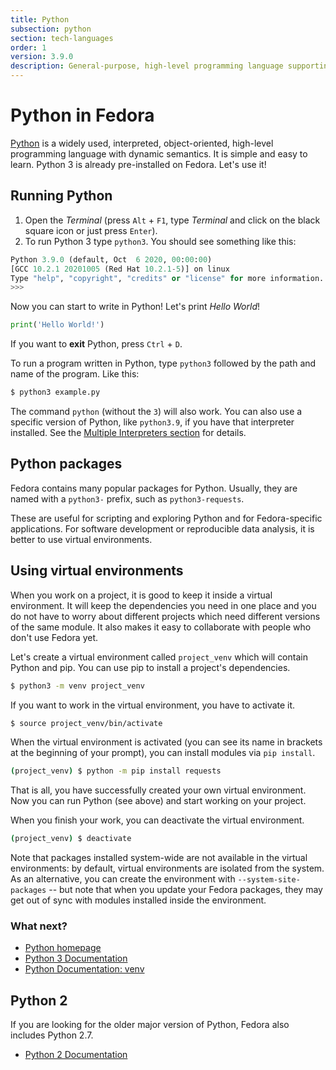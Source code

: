 ```yaml
---
title: Python
subsection: python
section: tech-languages
order: 1
version: 3.9.0
description: General-purpose, high-level programming language supporting multiple programming paradigms.
---
```


# Python in Fedora

[Python](https://www.python.org/) is a widely used, interpreted, object-oriented, high-level programming language with dynamic semantics. It is simple and easy to learn.
Python 3 is already pre-installed on Fedora. Let's use it!

## Running Python

1. Open the _Terminal_ (press `Alt` + `F1`, type _Terminal_ and click on the black square icon or just press `Enter`).
2. To run Python 3 type `python3`. You should see something like this:

```python
Python 3.9.0 (default, Oct  6 2020, 00:00:00) 
[GCC 10.2.1 20201005 (Red Hat 10.2.1-5)] on linux
Type "help", "copyright", "credits" or "license" for more information.
>>> 
```

Now you can start to write in Python! Let's print _Hello World_!

```python
print('Hello World!')
```

If you want to **exit** Python, press `Ctrl` + `D`.

To run a program written in Python, type `python3` followed by the path and name of the program. Like this:

```bash
$ python3 example.py
```

The command `python` (without the `3`) will also work.
You can also use a specific version of Python, like `python3.9`, if you have that interpreter installed.
See the [Multiple Interpreters section](https://developer.fedoraproject.org/tech/languages/python/multiple-pythons.html) for details.


## Python packages

Fedora contains many popular packages for Python.
Usually, they are named with a `python3-` prefix, such as `python3-requests`.

These are useful for scripting and exploring Python and for Fedora-specific applications.
For software development or reproducible data analysis, it is better to use virtual environments.


## Using virtual environments

When you work on a project, it is good to keep it inside a virtual environment. It will keep the dependencies you need in one place and you do not have to worry about different projects which need different versions of the same module.
It also makes it easy to collaborate with people who don't use Fedora yet.

Let's create a virtual environment called `project_venv` which will contain Python and pip. You can use pip to install a project's dependencies.

```bash
$ python3 -m venv project_venv
```

If you want to work in the virtual environment, you have to activate it.

```bash
$ source project_venv/bin/activate
```

When the virtual environment is activated (you can see its name in brackets at the beginning of your prompt), you can install modules via `pip install`.

```bash
(project_venv) $ python -m pip install requests
```

That is all, you have successfully created your own virtual environment. Now you can run Python (see above) and start working on your project.

When you finish your work, you can deactivate the virtual environment.

```bash
(project_venv) $ deactivate
```

Note that packages installed system-wide are not available in the virtual environments:
by default, virtual environments are isolated from the system.
As an alternative, you can create the environment with `--system-site-packages` -- but note that when you update your Fedora packages, they may get out of sync with modules installed inside the environment.


### What next?

* [Python homepage](https://www.python.org/)
* [Python 3 Documentation](https://docs.python.org/3/)
* [Python Documentation: venv](https://docs.python.org/3/library/venv.html#module-venv)

## Python 2

If you are looking for the older major version of Python, Fedora also includes Python 2.7.

* [Python 2 Documentation](https://docs.python.org/2/)
